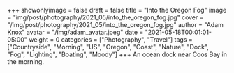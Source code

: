 +++
showonlyimage = false
draft = false
title = "Into the Oregon Fog"
image = "img/post/photography/2021_05/into_the_oregon_fog.jpg"
cover = "/img/post/photography/2021_05/into_the_oregon_fog.jpg"
author = "Adam Knox"
avatar = "/img/adam_avatar.jpeg"
date = "2021-05-18T00:01:01-05:00"
weight = 0
categories = ["Photography", "Travel"]
tags = ["Countryside", "Morning", "US", "Oregon", "Coast", "Nature", "Dock", "Fog", "Lighting", "Boating", "Moody"]
+++
An ocean dock near Coos Bay in the morning.